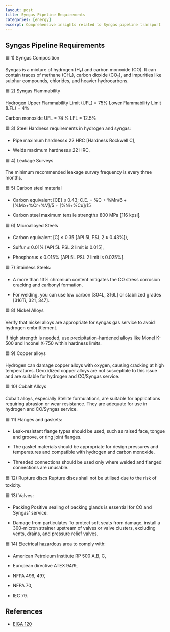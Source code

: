 ```yaml
---
layout: post
title: Syngas Pipeline Requirements
categories: [energy]
excerpt: Comprehensive insights related to Syngas pipeline transport
---
```



## Syngas Pipeline Requirements

🟦 1) Syngas Composition

Syngas is a mixture of hydrogen (H₂) and carbon monoxide (CO). It can contain traces of methane (CH₄), carbon dioxide (CO₂), and impurities like sulphur compounds, chlorides, and heavier hydrocarbons.

🟦 2) Syngas Flammability

Hydrogen
Upper Flammability Limit (UFL) = 75% 
Lower Flammability Limit (LFL) = 4% 

Carbon monoxide
UFL = 74 % 
LFL = 12.5% 

🟦 3) Steel Hardness requirements in hydrogen and syngas:

- Pipe maximum hardness≤ 22 HRC [Hardness Rockwell C],

- Welds maximum hardness≤ 22 HRC,

🟦 4) Leakage Surveys 

The minimum recommended leakage survey frequency is every three months.

🟦 5) Carbon steel material

- Carbon equivalent [CE] ≤ 0.43;
C.E. = %C + %Mn/6 + [%Mo+%Cr+%V]/5 + [%Ni+%Cu]/15

- Carbon steel maximum tensile strength≤ 800 MPa [116 kpsi].

🟦 6) Microalloyed Steels 

- Carbon equivalent [C] ≤ 0.35 [API 5L PSL 2 ≤ 0.43%]),

- Sulfur ≤ 0.01% [API 5L PSL 2 limit is 0.015],

- Phosphorus ≤ 0.015% [API 5L PSL 2 limit is 0.025%].

🟦 7) Stainless Steels:

- A more than 13% chromium content mitigates the CO stress corrosion cracking and carbonyl formation. 

- For welding, you can use low carbon [304L, 316L] or stabilized grades [316Ti, 321, 347].

🟦 8) Nickel Alloys

Verify that nickel alloys are appropriate for syngas gas service to avoid hydrogen embrittlement. 

If high strength is needed, use precipitation-hardened alloys like Monel K-500 and Inconel X-750 within hardness limits. 

🟦 9) Copper alloys

Hydrogen can damage copper alloys with oxygen, causing cracking at high temperatures. Deoxidized copper alloys are not susceptible to this issue and are suitable for hydrogen and CO/Syngas service.

🟦 10) Cobalt Alloys 

Cobalt alloys, especially Stellite formulations, are suitable for applications requiring abrasion or wear resistance. They are adequate for use in hydrogen and CO/Syngas service.

🟦 11) Flanges and gaskets:

- Leak-resistant flange types should be used, such as raised face, tongue and groove, or ring joint flanges.

- The gasket materials should be appropriate for design pressures and temperatures and compatible with hydrogen and carbon monoxide. 

- Threaded connections should be used only where welded and flanged connections are unusable.

🟦 12) Rupture discs
Rupture discs shall not be utilised due to the risk of toxicity.

🟦 13) Valves:
 - Packing 
Positive sealing of packing glands is essential for CO and Syngas' service. 

- Damage from particulates 
To protect soft seats from damage, install a 300-micron strainer upstream of valves or valve clusters, excluding vents, drains, and pressure relief valves. 

🟦 14) Electrical hazardous area to comply with:

- American Petroleum Institute RP 500 A,B, C,

- European directive ATEX 94/9,

- NFPA 496, 497,

- NFPA 70,

- IEC 79.

## References

- [EIGA 120](https://www.eiga.eu/uploads/documents/DOC120.pdf)
